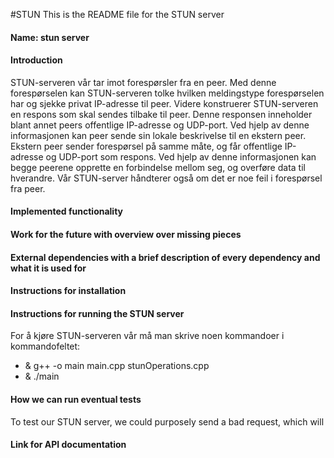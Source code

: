 #STUN
This is the README file for the STUN server

<h4>Name: stun server</h4>

<h4>Introduction</h4>
STUN-serveren vår tar imot forespørsler fra en peer.
Med denne forespørselen kan STUN-serveren tolke hvilken meldingstype forespørselen har og sjekke privat IP-adresse til peer.
Videre konstruerer STUN-serveren en respons som skal sendes tilbake til peer.
Denne responsen inneholder blant annet peers offentlige IP-adresse og UDP-port.
Ved hjelp av denne informasjonen kan peer sende sin lokale beskrivelse til en ekstern peer.
Ekstern peer sender forespørsel på samme måte, og får offentlige IP-adresse og UDP-port som respons.
Ved hjelp av denne informasjonen kan begge peerene opprette en forbindelse mellom seg, og overføre data til hverandre.
Vår STUN-server håndterer også om det er noe feil i forespørsel fra peer.

<h4>Implemented functionality</h4>

<h4>Work for the future with overview over missing pieces</h4>

<h4>External dependencies with a brief description of every dependency and what it is used for</h4>

<h4>Instructions for installation</h4>

<h4>Instructions for running the STUN server</h4>
For å kjøre STUN-serveren vår må man skrive noen kommandoer i kommandofeltet:
<ul>
  <li> & g++ -o main main.cpp stunOperations.cpp</li>
  <li> & ./main</li>
</ul>

<h4>How we can run eventual tests</h4>
To test our STUN server, we could purposely send a bad request, which will 

<h4>Link for API documentation</h4>

